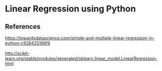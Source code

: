 # Linear Regression using Python

## References
https://towardsdatascience.com/simple-and-multiple-linear-regression-in-python-c928425168f9
<br>
<br>
http://scikit-learn.org/stable/modules/generated/sklearn.linear_model.LinearRegression.html